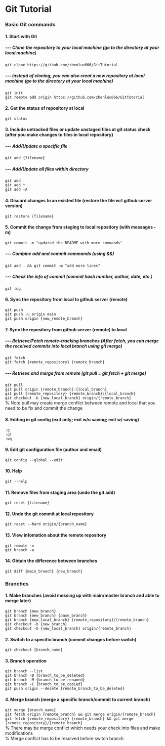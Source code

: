 # Git Tutorial
###  Basic Git commands
#### 1. Start with Git
##### --- Clone the repository to your local machine (go to the directory at your local machine)
`git clone https://github.com/zhenluo666/GitTutorial`
##### --- Instead of cloning, you can also creat a new repository at local machine (go to the directory at your local machine)
`git init`  
`git remote add origin https://github.com/zhenluo666/GitTutorial` 
#### 2. Get the status of repository at local
`git status`
#### 3. Include untracked files or update unstaged files at git status check (after you make changes to files in local repository)
##### --- Add/Update a specific file
`git add {filename}`
##### --- Add/Update all files within directory
`git add .`  
`git add *`  
`git add -A`
#### 4. Discard changes to an existed file (restore the file wrt github server version)
`git restore {filename}`
#### 5. Commit the change from staging to local repository (with messages -m)
`git commit -m "updated the README with more commands"`
##### --- Combine add and commit commands (using &&)
`git add . && git commit -m "add more lines"`
##### --- Check the info of commit (commit hash number, author, date, etc.)
`git log`
#### 6. Sync the repository from local to github server (remote)
`git push`  
`git push -u origin main`  
`git push origin {new_remote_branch}`
#### 7. Sync the repository from github server (remote) to local
##### --- Retrieve/Fetch remote-tracking branches (After fetch, you can merge the received commits into local branch using git merge)
`git fetch`  
`git fetch {remote_repository} {remote_branch}`
##### --- Retrieve and merge from remote (git pull = git fetch + git merge)
`git pull`  
`git pull origin {remote_branch}:{local_branch}`  
`git pull {remote_repository} {remote_branch}:{local_branch}`  
`git checkout -b {new_local_branch} origin/{remote_branch}`  
% Note pull may create merge conflict between remote and local that you need to be fix and commit the change
#### 8. Editing in git config (exit only; exit w/o saving; exit w/ saving)
`:q`  
`:q!`  
`:wq`  
#### 9. Edit git configuration file (author and email)
`git config --global --edit`
#### 10. Help
`git --help`
#### 11. Remove files from staging area (undo the git add)
`git reset {filename}`
#### 12. Undo the git commit at local repository
`git reset --hard origin/{branch_name}`
#### 13. View infomation about the remote repository
`git remote -v`  
`git branch -a`
#### 14. Obtain the difference between branches
`git diff {main_branch} {new_branch}`

### Branches
#### 1. Make branches (avoid messing up with main/master branch and able to merge later)
`git branch {new_branch}`  
`git branch {new_branch} {base_branch}`  
`git branch {new_local_branch} {remote_repository}/{remote_branch}`  
`git checkout -b {new_branch}`  
`git checkout -b {new_local_branch} origin/{remote_branch}`  
#### 2. Switch to a specific branch (commit changes before switch)
`git checkout {branch_name}`
#### 3. Branch operation
`git branch --list`  
`git branch -D {branch_to_be_deleted}`  
`git branch -M {branch_to_be renamed}`  
`git branch -C {branch_to_be_copied}`  
`git push origin --delete {remote_branch_to_be_deleted}`
#### 4. Merge branch (merge a specific branch/commit to current branch)
`git merge {branch_name}`  
`git fetch origin {remote_branch} && git merge origin/{remote_branch}`  
`git fetch {remote_repository} {remote_branch} && git merge {remote_repository}/{remote_branch}`  
% There may be merge conflict which needs your check into files and make modifications  
% Merge conflict has to be resolved before switch branch

